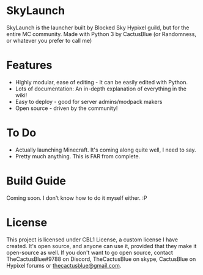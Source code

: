 # SkyLaunch
SkyLaunch is the launcher built by Blocked Sky Hypixel guild, but for the entire MC community.
Made with Python 3 by CactusBlue (or Randomness, or whatever you prefer to call me)

# Features
* Highly modular, ease of editing - It can be easily edited with Python.
* Lots of documentation: An in-depth explanation of everything in the wiki!
* Easy to deploy - good for server admins/modpack makers
* Open source - driven by the community!

# To Do
* Actually launching Minecraft. It's coming along quite well, I need to say.
* Pretty much anything. This is FAR from complete.

# Build Guide
Coming soon. I don't know how to do it myself either. :P

# License
This project is licensed under CBL1 License, a custom license I have created. It's open source, and anyone can use it, provided that they make it open-source as well. If you don't want to go open source, contact TheCactusBlue\#9788 on Discord, TheCactusBlue on skype, CactusBlue on Hypixel forums or thecactusblue@gmail.com.
